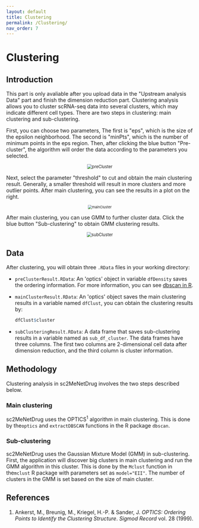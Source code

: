 ```yaml
---
layout: default
title: Clustering
permalink: /Clustering/
nav_order: 7
---
```


# Clustering

## Introduction

This part is only avaliable after you upload data in the "Upstream analysis Data" part and finish the dimension reduction part. Clustering analysis allows you to cluster scRNA-seq data into several clusters, which may indicate different cell types. There are two steps in clustering: main clustering and sub-clustering.

First, you can choose two parameters, The first is "eps", which is the size of the epsilon neighborhood. The second is "minPts", which is the number of minimum points in the eps region. Then, after clicking the blue button "Pre-cluster", the algorithm will order the data according to the parameters you selected. 

<p align="center"><img src="../pic/preCluster.png" alt="preCluster" style="zoom:80%;" /></p>

Next, select the parameter "threshold" to cut and obtain the main clustering result. Generally, a smaller threshold will result in more clusters and more outlier points. After main clustering, you can see the results in a plot on the right.

<p align="center"><img src="../pic/mainCluster.png" alt="mainCluster" style="zoom:67%;" /></p>

After main clustering, you can use GMM to further cluster data. Click the blue button "Sub-clustering" to obtain GMM clustering results.

<p align="center"><img src="../pic/subCluster.png" alt="subCluster" style="zoom:80%;" /></p>

## Data

After clustering, you will obtain three `.RData` files in your working directory:

* `preClusterResult.RData`:  An 'optics' object in variable `dfDensity` saves the ordering information. For more information, you can see [dbscan in R](https://cran.r-project.org/web/packages/dbscan/dbscan.pdf).

* `mainClusterResult.RData`: An 'optics' object saves the main clustering results in a variable named `dfClust`, you can obtain the clustering results by:

  ```R
  dfClust$cluster
  ```

* `subClusteringResult.RData`: A data frame that saves sub-clustering results in a variable named as `sub_df_cluster`.  The data frames have three columns. The first two columns are 2-dimensional cell data after dimension reduction, and the third column is cluster information. 

## Methodology

Clustering analysis in sc2MeNetDrug involves the two steps described below.

### Main clustering

sc2MeNetDrug uses the OPTICS<sup>1</sup> algorithm in main clustering. This is done by the`optics` and `extractDBSCAN` functions in the R package `dbscan`. 

### Sub-clustering

sc2MeNetDrug uses the Gaussian Mixture Model (GMM) in sub-clustering. First, the application will discover big clusters in main clustering and run the GMM algorithm in this cluster. This is done by the `Mclust` function in the`mclust` R package with parameters set as `model="EII"`. The number of clusters in the GMM is set based on the size of main cluster.





## References

1. Ankerst, M., Breunig, M., Kriegel, H.-P. & Sander, J. *OPTICS: Ordering Points to Identify the Clustering Structure*. *Sigmod Record* vol. 28 (1999).